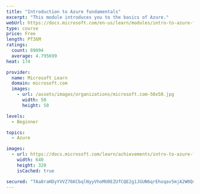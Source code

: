```yaml
---
title: "Introduction to Azure fundamentals"
excerpt: "This module introduces you to the basics of Azure."
webUrl: https://docs.microsoft.com/en-us/learn/modules/intro-to-azure-fundamentals/
type: course
price: Free
length: PT36M
ratings:
  count: 89094
  average: 4.795699
heat: 174

provider:
  name: Microsoft Learn
  domain: microsoft.com
  images:
    - url: /assets/images/organizations/microsoft.com-50x50.jpg
      width: 50
      height: 50

levels:
  - Beginner

topics:
  - Azure

images:
  - url: https://docs.microsoft.com/learn/achievements/intro-to-azure-fundamentals-social.png
    width: 640
    height: 320
    isCached: true

secured: "TAa8raHDyYVVZ76KCbqlNyyVhoMU0EZUfCQE2g1JGUN6qrEhoqav5mjA2W0Qs76kyhMncGeciOWmszFHGqafkyzmVsknxsusb2UkziyejCBP6IYOlRTaG6AskZbXjfA8XBLDWgngLtGQHGTjoMhME6BJ1EIW878FtA5nEsODyK7WSkcb3rJP/itwrSPL9xzzyinyJcANJBCJ9EKV0P1NAAMaIE1SoFRrYMurJRajJFz5v8Fqt29iW+w2TAuLlriv2LYO28cYHg+LzoqeXDuxwdGlWMGP7rDqfq2yK7VGF2mm41KiCBbYJOzXVoRdh+h4sdKs7FZ+CJjc/hUqp/qUJfI7+b+mOp7YP9XyF5IBrqn+fhf9rm/UL/p4kEyNctPJlwtrjPF+Dximm71XZDgghug6QELBKrNwViavtyDXoqiCk4hFT0su6iHmmn0n5qS7;VOAceaJhpwgpORDY8AyA9g=="
---
```


